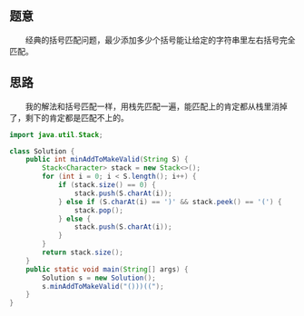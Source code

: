 ## 题意
　　经典的括号匹配问题，最少添加多少个括号能让给定的字符串里左右括号完全匹配。
## 思路
　　我的解法和括号匹配一样，用栈先匹配一遍，能匹配上的肯定都从栈里消掉了，剩下的肯定都是匹配不上的。  
```java
import java.util.Stack;

class Solution {
    public int minAddToMakeValid(String S) {
        Stack<Character> stack = new Stack<>();
        for (int i = 0; i < S.length(); i++) {
            if (stack.size() == 0) {
                stack.push(S.charAt(i));
            } else if (S.charAt(i) == ')' && stack.peek() == '(') {
                stack.pop();
            } else {
                stack.push(S.charAt(i));
            }
        }
        return stack.size();
    }
    public static void main(String[] args) {
        Solution s = new Solution();
        s.minAddToMakeValid("()))((");
    }
}
```